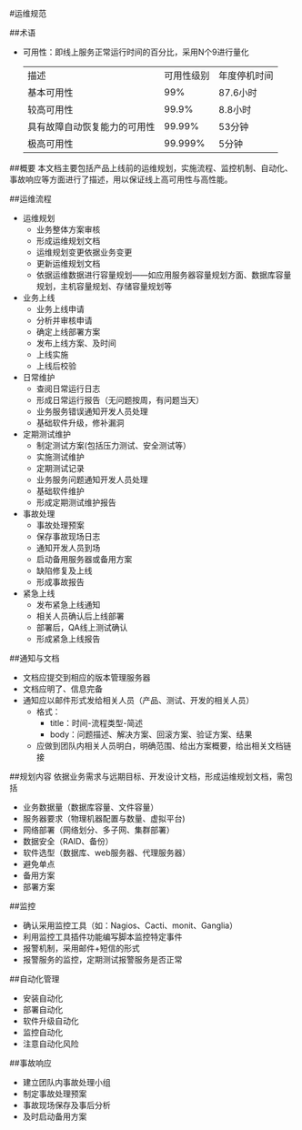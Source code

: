 #运维规范

##术语
* 可用性：即线上服务正常运行时间的百分比，采用N个9进行量化
	<table>
		<tr><td>描述</td><td>可用性级别</td><td>年度停机时间</td></tr>
		<tr><td>基本可用性</td><td>99%</td><td>87.6小时</td></tr>
		<tr><td>较高可用性</td><td>99.9%</td><td>8.8小时</td></tr>
		<tr><td>具有故障自动恢复能力的可用性</td><td>99.99%</td><td>53分钟</td></tr>
		<tr><td>极高可用性</td><td>99.999%</td><td>5分钟</td></tr>
	</table>

##概要
本文档主要包括产品上线前的运维规划，实施流程、监控机制、自动化、事故响应等方面进行了描述，用以保证线上高可用性与高性能。

##运维流程

* 运维规划
	* 业务整体方案审核
	* 形成运维规划文档
	* 运维规划变更依据业务变更
	* 更新运维规划文档
	* 依据运维数据进行容量规划——如应用服务器容量规划方面、数据库容量规划，主机容量规划、存储容量规划等
* 业务上线
	* 业务上线申请
	* 分析并审核申请
	* 确定上线部署方案
	* 发布上线方案、及时间
	* 上线实施
	* 上线后校验
* 日常维护
	* 查阅日常运行日志
	* 形成日常运行报告（无问题按周，有问题当天）
	* 业务服务错误通知开发人员处理
	* 基础软件升级，修补漏洞
* 定期测试维护
	* 制定测试方案(包括压力测试、安全测试等）
	* 实施测试维护
	* 定期测试记录
	* 业务服务问题通知开发人员处理
	* 基础软件维护
	* 形成定期测试维护报告
* 事故处理
	* 事故处理预案
	* 保存事故现场日志
	* 通知开发人员到场
	* 启动备用服务器或备用方案
	* 缺陷修复及上线
	* 形成事故报告
* 紧急上线
	* 发布紧急上线通知
	* 相关人员确认后上线部署
	* 部署后，QA线上测试确认
	* 形成紧急上线报告

##通知与文档
* 文档应提交到相应的版本管理服务器
* 文档应明了、信息完备
* 通知应以邮件形式发给相关人员（产品、测试、开发的相关人员）
	* 格式：
		* title：时间-流程类型-简述
		* body：问题描述、解决方案、回滚方案、验证方案、结果
	* 应做到团队内相关人员明白，明确范围、给出方案概要，给出相关文档链接

##规划内容
依据业务需求与远期目标、开发设计文档，形成运维规划文档，需包括

* 业务数据量（数据库容量、文件容量）
* 服务器要求（物理机器配置与数量、虚拟平台)
* 网络部署（网络划分、多子网、集群部署）
* 数据安全（RAID、备份）
* 软件选型（数据库、web服务器、代理服务器）
* 避免单点
* 备用方案
* 部署方案

##监控
* 确认采用监控工具（如：Nagios、Cacti、monit、Ganglia）
* 利用监控工具插件功能编写脚本监控特定事件
* 报警机制，采用邮件+短信的形式
* 报警服务的监控，定期测试报警服务是否正常

##自动化管理
* 安装自动化
* 部署自动化
* 软件升级自动化
* 监控自动化
* 注意自动化风险

##事故响应
* 建立团队内事故处理小组
* 制定事故处理预案
* 事故现场保存及事后分析
* 及时启动备用方案
